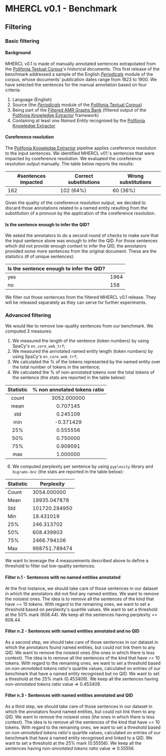# MHERCL v0.1 - Benchmark
## Filtering
### Basic filtering
#### Background
MHERCL v0.1 is made of manually annotated sentences extrapolated from the [Polifonia Textual Corpus](https://github.com/polifonia-project/Polifonia-Corpus)'s historical documents. This first release of the benchmark addressed a sample of the English [_Periodicals_](https://doi.org/10.5281/zenodo.6671912) module of the corpus, whose documents' publication dates range from 1823 to 1900. We have selected the sentences for the manual annotation based on four criteria: 
1. Language (English)
2. Source (the [_Periodicals_](https://doi.org/10.5281/zenodo.6671912) module of the [Polifonia Textual Corpus](https://github.com/polifonia-project/Polifonia-Corpus))
3. Being part of the [Filtered AMR Graphs Bank](https://zenodo.org/record/7025779#.ZDls8OxBy3I) (filtered output of the [Polifonia Knowledge Extractor](https://github.com/polifonia-project/Polifonia-Knowledge-Extractor) framework)
4. Containing at least one _Named Entity_ recognised by the [Polifonia Knowledge Extractor](https://github.com/polifonia-project/Polifonia-Knowledge-Extractor)

#### Coreference resolution
The [Polifonia Knowledge Extractor](https://github.com/polifonia-project/Polifonia-Knowledge-Extractor) pipeline applies coreference resolution to the input sentences. We identified MHERCL v01.'s sentences that were impacted by coreference resolution. We evaluated the coreference resolution output manually. The table below reports the results:

| #sentences impacted | Correct substitutions | Wrong substitutions |
| --- | --- | --- |
| 162 | 102 (64%) | 60 (36%) |

Given the quality of the coreference resolution output, we decided to discard those annotations related to a named entity resulting from the substitution of a pronoun by the application of the coreference resolution.

#### Is the sentence enough to infer the QID?
We asked the annotators to do a second round of checks to make sure that the input sentence alone was enough to infer the QID. For those sentences which did not provide enough context to infer the QID, the annotators provided some more sentences from the original document. These are the statistics (# of unique sentences):

| Is the sentence enough to infer the QID? ||
| --- | --- | 
| yes | 1964 |
| no | 158 |

We filter out those sentences from the filtered MHERCL v0.1 release. They will be released separately as they can serve for further experiments.

### Advanced filtering

We would like to remove low-quality sentences from our benchmark. We computed 3 measures:

1. We measured the length of the sentence (token numbers) by using SpaCy's `en_core_web_trf`;
2. We measured the annotated named entity length (token numbers) by using SpaCy's `en_core_web_trf`;
3. We calculated the % of the tokens represented by the named entity over the total number of tokens in the sentence;
4. We calculated the % of non-annotated tokens over the total tokens of the sentence (the stats are reported in the table below):

  | Statistic | % non annotated tokens ratio |
  |:---------:|:---------------------:|
  |   count   |        3052.000000    |
  |   mean    |        0.707145       |
  |    std    |        0.245109       |
  |    min    |       -0.371429       |
  |    25%    |        0.555556       |
  |    50%    |        0.750000       |
  |    75%    |        0.909091       |
  |    max    |        1.000000       |


   
6. We computed perplexity per sentence by using `pyplexity` library and `bigrams-bnc` (the stats are reported in the table below):

  | Statistic | Perplexity         |
  |-----------|--------------------|
  | Count     | 3054.000000        |
  | Mean      | 19935.047878       |
  | Std       | 101720.284950      |
  | Min       | 18.431019          |
  | 25%       | 246.313702         |
  | 50%       | 608.439903         |
  | 75%       | 2466.794106        |
  | Max       | 998751.789474      |
   

We want to leverage the 4 measurements described above to define a threshold to filter out low-quality sentences.

#### Filter n.1 - Sentences with no named entities annotated
At the first instance, we should take care of those sentences in our dataset in which the annotators did not find any named entities. We want to remove the noisiest ones. The idea is to remove all the sentences of the kind that have =< 15 tokens. With regard to the remaining ones, we want to set a threshold based on perplexity's quartile values. We want to set a threshold at the 50% mark (608.44). We keep all the sentences having perplexity =< 608.44.

#### Filter n.2 - Sentences with named entities annotated and no QID
As a second step, we should take care of those sentences in our dataset in which the annotators found named entities, but could not link them to any QID. We want to remove the noisiest ones (the ones in which there is less context). The idea is to remove all the sentences of the kind that have =< 10 tokens. With regard to the remaining ones, we want to set a threshold based on _non-annotated tokens ratio_'s quartile values, calculated on entries of our benchmark that have a named entity recognised but no QID. We want to set a threshold at the 25% mark (0.453409). We keep all the sentences having _non-annotated tokens ratio_ value => 0.453409.

#### Filter n.3 - Sentences with named entities annotated and QID
As a third step, we should take care of those sentences in our dataset in which the annotators found named entities, but could not link them to any QID. We want to remove the noisiest ones (the ones in which there is less context). The idea is to remove all the sentences of the kind that have =< 10 tokens. With regard to the remaining ones, we want to set a threshold based on _non-annotated tokens ratio_'s quartile values, calculated on entries of our benchmark that have a named entity recognised and linked to a QID. We want to set a threshold at the 25% mark (0.55556). We keep all the sentences having _non-annotated tokens ratio_ value => 0.55556.
